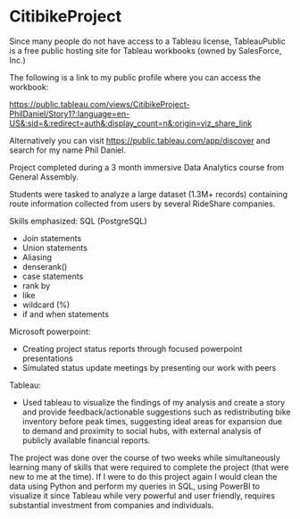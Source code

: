 # CitibikeProject

Since many people do not have access to a Tableau license, TableauPublic is a free public hosting site for Tableau workbooks (owned by SalesForce, Inc.)

The following is a link to my public profile where you can access the workbook:

https://public.tableau.com/views/CitibikeProject-PhilDaniel/Story1?:language=en-US&:sid=&:redirect=auth&:display_count=n&:origin=viz_share_link

Alternatively you can visit https://public.tableau.com/app/discover and search for my name Phil Daniel.

Project completed during a 3 month immersive Data Analytics course from General Assembly.

Students were tasked to analyze a large dataset (1.3M+ records) containing route information collected from users by several RideShare companies.

Skills emphasized:
SQL (PostgreSQL)
  - Join statements
  - Union statements
  - Aliasing
  - denserank()
  - case statements
  - rank by
  - like
  - wildcard (%)
  - if and when statements

Microsoft powerpoint:
  - Creating project status reports through focused powerpoint presentations
  - Simulated status update meetings by presenting our work with peers

Tableau:
  - Used tableau to visualize the findings of my analysis and create a story and provide feedback/actionable suggestions such as redistributing bike inventory before peak times, suggesting ideal areas for expansion due to demand and proximity to social hubs, with external analysis of publicly available financial reports.

The project was done over the course of two weeks while simultaneously learning many of skills that were required to complete the project (that were new to me at the time).
If I were to do this project again I would clean the data using Python and perform my queries in SQL, using PowerBI to visualize it since Tableau while very powerful and user friendly, requires substantial investment from companies and individuals.

